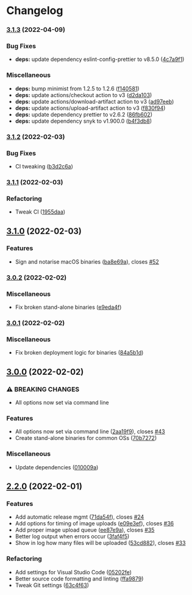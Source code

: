 # Changelog

### [3.1.3](https://github.com/ptarmiganlabs/butler-icon-upload/compare/butler-icon-upload-v3.1.2...butler-icon-upload-v3.1.3) (2022-04-09)


### Bug Fixes

* **deps:** update dependency eslint-config-prettier to v8.5.0 ([4c7a9f1](https://github.com/ptarmiganlabs/butler-icon-upload/commit/4c7a9f1775acafb29d1d9fc2a8925fc564863b85))


### Miscellaneous

* **deps:** bump minimist from 1.2.5 to 1.2.6 ([f140581](https://github.com/ptarmiganlabs/butler-icon-upload/commit/f1405814a33687381b9f50b06ee38edbae18b67a))
* **deps:** update actions/checkout action to v3 ([d2da103](https://github.com/ptarmiganlabs/butler-icon-upload/commit/d2da103a1b68407d1d156b39b9907b95acf63f29))
* **deps:** update actions/download-artifact action to v3 ([ad97eeb](https://github.com/ptarmiganlabs/butler-icon-upload/commit/ad97eebdceaabb1b3ee807fb31fca1d91ef013b5))
* **deps:** update actions/upload-artifact action to v3 ([f830f94](https://github.com/ptarmiganlabs/butler-icon-upload/commit/f830f94797afe74312024126547f250af5ecd906))
* **deps:** update dependency prettier to v2.6.2 ([86fb602](https://github.com/ptarmiganlabs/butler-icon-upload/commit/86fb602d89244e48dc16c39de504001303518a2d))
* **deps:** update dependency snyk to v1.900.0 ([b4f3db8](https://github.com/ptarmiganlabs/butler-icon-upload/commit/b4f3db8014af8f0a54a2a7558e8e1d44c686927a))

### [3.1.2](https://github.com/ptarmiganlabs/butler-icon-upload/compare/butler-icon-upload-v3.1.1...butler-icon-upload-v3.1.2) (2022-02-03)


### Bug Fixes

* CI tweaking ([b3d2c6a](https://github.com/ptarmiganlabs/butler-icon-upload/commit/b3d2c6ac12657155ae03ecff94f6f9a8317c69d3))

### [3.1.1](https://github.com/ptarmiganlabs/butler-icon-upload/compare/butler-icon-upload-v3.1.0...butler-icon-upload-v3.1.1) (2022-02-03)


### Refactoring

* Tweak CI ([1955daa](https://github.com/ptarmiganlabs/butler-icon-upload/commit/1955daa22fbbb5bcf91a12aa5d93f96b0c6d77b4))

## [3.1.0](https://github.com/ptarmiganlabs/butler-icon-upload/compare/butler-icon-upload-v3.0.2...butler-icon-upload-v3.1.0) (2022-02-03)


### Features

* Sign and notarise macOS binaries ([ba8e69a](https://github.com/ptarmiganlabs/butler-icon-upload/commit/ba8e69a0f8d837051254ff929001f6181293edb0)), closes [#52](https://github.com/ptarmiganlabs/butler-icon-upload/issues/52)

### [3.0.2](https://github.com/ptarmiganlabs/butler-icon-upload/compare/butler-icon-upload-v3.0.1...butler-icon-upload-v3.0.2) (2022-02-02)


### Miscellaneous

* Fix broken stand-alone binaries ([e9eda4f](https://github.com/ptarmiganlabs/butler-icon-upload/commit/e9eda4f55314bcfd9527836188955215e515b7cd))

### [3.0.1](https://github.com/ptarmiganlabs/butler-icon-upload/compare/butler-icon-upload-v3.0.0...butler-icon-upload-v3.0.1) (2022-02-02)


### Miscellaneous

* Fix broken deployment logic for binaries ([84a5b1d](https://github.com/ptarmiganlabs/butler-icon-upload/commit/84a5b1d064d5ea4b5c43a755201e7b8e462de96d))

## [3.0.0](https://github.com/ptarmiganlabs/butler-icon-upload/compare/butler-icon-upload-v2.2.0...butler-icon-upload-v3.0.0) (2022-02-02)


### ⚠ BREAKING CHANGES

* All options now set via command line

### Features

* All options now set via command line ([2aa19f9](https://github.com/ptarmiganlabs/butler-icon-upload/commit/2aa19f91b1d4929dea5d8656e58476bfd2872810)), closes [#43](https://github.com/ptarmiganlabs/butler-icon-upload/issues/43)
* Create stand-alone binaries for common OSs ([70b7272](https://github.com/ptarmiganlabs/butler-icon-upload/commit/70b727201b67d49b7277aae8854bad70a0c09d28))


### Miscellaneous

* Update dependencies ([010009a](https://github.com/ptarmiganlabs/butler-icon-upload/commit/010009a415d65c949e089c3457796a0872ce2c5a))

## [2.2.0](https://github.com/ptarmiganlabs/butler-icon-upload/compare/butler-icon-upload-v2.1.0...butler-icon-upload-v2.2.0) (2022-02-01)


### Features

* Add automatic release mgmt ([71da54f](https://github.com/ptarmiganlabs/butler-icon-upload/commit/71da54f43fe29c4a6a152c72df90df5fef73ba2b)), closes [#24](https://github.com/ptarmiganlabs/butler-icon-upload/issues/24)
* Add options for timing of image uploads ([e09e3ef](https://github.com/ptarmiganlabs/butler-icon-upload/commit/e09e3eff63772fbd26f3955a26bfa92a18b4b43d)), closes [#36](https://github.com/ptarmiganlabs/butler-icon-upload/issues/36)
* Add proper image upload queue ([ee87e9a](https://github.com/ptarmiganlabs/butler-icon-upload/commit/ee87e9a865c6ab5137d7b7d76122fdc5a1050a39)), closes [#35](https://github.com/ptarmiganlabs/butler-icon-upload/issues/35)
* Better log output when errors occur ([3faf4f5](https://github.com/ptarmiganlabs/butler-icon-upload/commit/3faf4f5f2b924b0aef24fd51ddf7869653987b31))
* Show in log how many files will be uploaded ([53cd882](https://github.com/ptarmiganlabs/butler-icon-upload/commit/53cd88233716317fa9b09ddf1f02ee7afd60adbc)), closes [#33](https://github.com/ptarmiganlabs/butler-icon-upload/issues/33)


### Refactoring

* Add settings for Visual Studio Code ([05202fe](https://github.com/ptarmiganlabs/butler-icon-upload/commit/05202fe0373afdf436f7c3e6ca2416cbcf567bbd))
* Better source code formatting and linting ([ffa9879](https://github.com/ptarmiganlabs/butler-icon-upload/commit/ffa9879e0e52922f2b4f84988c6abdca840b5a65))
* Tweak Git settings ([63c4f63](https://github.com/ptarmiganlabs/butler-icon-upload/commit/63c4f63a64224913846b2de81c90a967164b153b))
